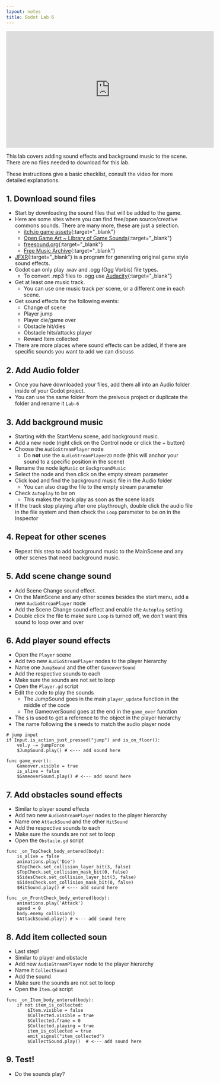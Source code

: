 ```yaml
---
layout: notes
title: Godot Lab 6
---
```


<iframe width="560" height="315" src="https://www.youtube.com/embed/UZwJCs57pGA?rel=0" frameborder="0" allowfullscreen></iframe>

This lab covers adding sound effects and background music to the scene.  There are no files needed to download for this lab.

These instructions give a basic checklist, consult the video for more detailed explanations.

## 1. Download sound files
- Start by downloading the sound files that will be added to the game.
- Here are some sites where you can find free/open source/creative commons sounds.  There are many more, these are just a selection.
	- [itch.io game assets](https://itch.io/game-assets){:target="_blank"}
	- [Open Game Art ~ Library of Game Sounds](https://opengameart.org/content/library-of-game-sounds){:target="_blank"}
	- [freesound.org](https://freesound.org/){:target="_blank"}
	- [Free Music Archive](https://freemusicarchive.org/search){:target="_blank"}
- [JFXR](https://jfxr.frozenfractal.com/){:target="_blank"} is a program for generating original game style sound effects.
- Godot can only play .wav and .ogg (Ogg Vorbis) file types.
	- To convert .mp3 files to .ogg use [Audacity](https://www.audacityteam.org/download/){:target="_blank"} 
- Get at least one music track.
	- You can use one music track per scene, or a different one in each scene.
- Get sound effects for the following events:
	- Change of scene
	- Player jump
	- Player die/game over
	- Obstacle hit/dies
	- Obstacle hits/attacks player
	- Reward Item collected
- There are more places where sound effects can be added, if there are specific sounds you want to add we can discuss


## 2. Add Audio folder
- Once you have downloaded your files, add them all into an Audio folder inside of your Godot project.
- You can use the same folder from the preivous project or duplicate the folder and rename it `Lab-6`

## 3. Add background music 
- Starting with the StartMenu scene, add background music.
- Add a new node (right click on the Control node or click the + button)
- Choose the `AudioStreamPlayer` node
	- Do <strong>not</strong> use the `AudioStreamPlayer2D` node (this will anchor your sound to a specific position in the scene)
- Rename the node `BgMusic` or `BackgroundMusic`
- Select the node and then click on the empty stream parameter
- Click load and find the background music file in the Audio folder
	- You can also drag the file to the empty stream parameter
- Check `Autoplay` to be on
	- This makes the track play as soon as the scene loads
- If the track stop playing after one playthrough, double click the audio file in the file system and then check the `Loop` parameter to be on in the Inspector

## 4. Repeat for other scenes
- Repeat this step to add background music to the MainScene and any other scenes that need background music.

## 5. Add scene change sound
- Add Scene Change sound effect.
- On the MainScene and any other scenes besides the start menu, add a new `AudioStreamPlayer` node
- Add the Scene Change sound effect and enable the `Autoplay` setting
- Double click the file to make sure `Loop` is turned off, we don't want this sound to loop over and over

## 6. Add player sound effects
- Open the `Player` scene
- Add two new `AudioStreamPlayer` nodes to the player hierarchy
- Name one `JumpSound` and the other `GameoverSound`
- Add the respective sounds to each
- Make sure the sounds are not set to loop
- Open the `Player.gd` script
- Edit the code to play the sounds
	- The JumpSound goes in the main `player_update` function in the middle of the code
	- The GameoverSound goes at the end in the `game_over` function
- The `$` is used to get a reference to the object in the player hierarchy
- The name following the `$` needs to match the audio player node

```
# jump input
if Input.is_action_just_pressed("jump") and is_on_floor():
	vel.y -= jumpForce
	$JumpSound.play() # <--- add sound here
```

```
func game_over():
	Gameover.visible = true
	is_alive = false
	$GameoverSound.play() # <--- add sound here
```

## 7. Add obstacles sound effects
- Similar to player sound effects
- Add two new `AudioStreamPlayer` nodes to the player hierarchy
- Name one `AttackSound` and the other `HitSound`
- Add the respective sounds to each
- Make sure the sounds are not set to loop
- Open the `Obstacle.gd` script

```
func _on_TopCheck_body_entered(body):
	is_alive = false
	animations.play('Die')
	$TopCheck.set_collision_layer_bit(3, false)
	$TopCheck.set_collision_mask_bit(0, false)
	$SidesCheck.set_collision_layer_bit(3, false)
	$SidesCheck.set_collision_mask_bit(0, false)
	$HitSound.play() # <--- add sound here
```

```
func _on_FrontCheck_body_entered(body):
	animations.play('Attack')
	speed = 0
	body.enemy_collision()
	$AttackSound.play() # <--- add sound here
```

## 8. Add item collected soun
- Last step!
- Similar to player and obstacle
- Add new `AudioStreamPlayer` node to the player hierarchy
- Name it `CollectSound`
- Add the sound
- Make sure the sounds are not set to loop
- Open the `Item.gd` script

```
func _on_Item_body_entered(body):
	if not item_is_collected:
		$Item.visible = false
		$Collected.visible = true
		$Collected.frame = 0
		$Collected.playing = true
		item_is_collected = true
		emit_signal("item_collected")
		$CollectSound.play()  # <--- add sound here
```

## 9. Test!
- Do the sounds play?